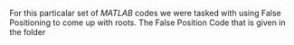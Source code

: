 For this particalar set of *MATLAB* codes we were tasked with using False Positioning to come up with roots. The False Position Code that is given in the folder
